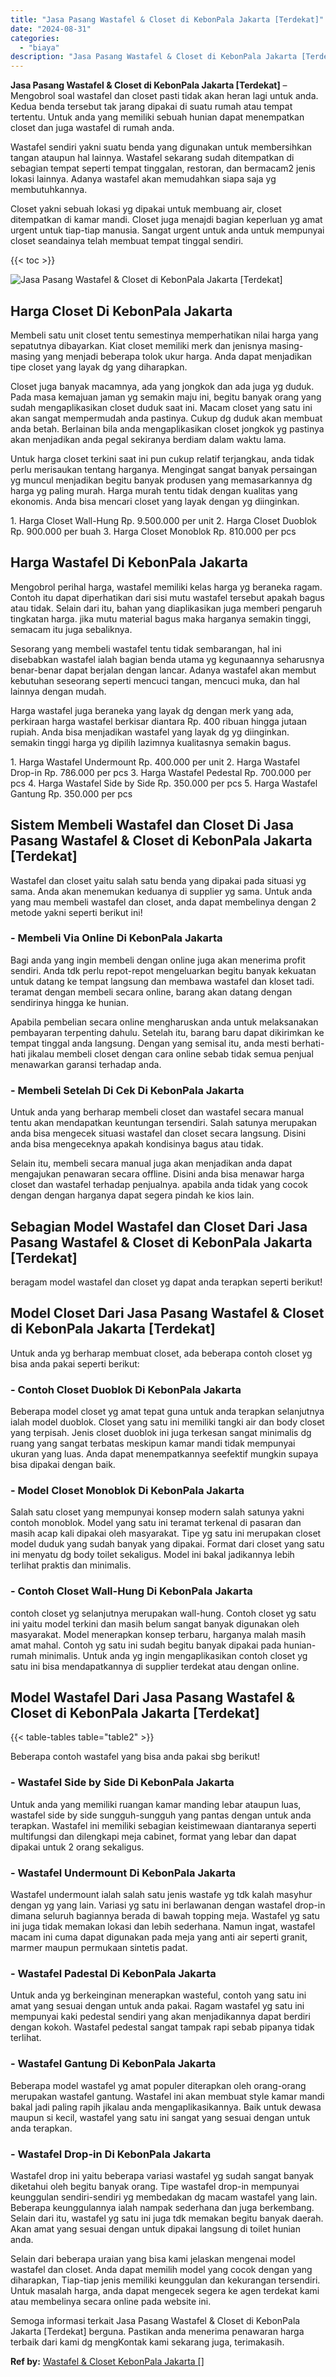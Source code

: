 ```yaml
---
title: "Jasa Pasang Wastafel & Closet di KebonPala Jakarta [Terdekat]"
date: "2024-08-31"
categories: 
  - "biaya"
description: "Jasa Pasang Wastafel & Closet di KebonPala Jakarta [Terdekat]. Semoga informasi terkait Jasa Pasang Wastafel & Closet di KebonPala Jakarta [Terdekat] bergu..."
---
```


**Jasa Pasang Wastafel & Closet di KebonPala Jakarta \[Terdekat\]** – Mengobrol soal wastafel dan closet pasti tidak akan heran lagi untuk anda. Kedua benda tersebut tak jarang dipakai di suatu rumah atau tempat tertentu. Untuk anda yang memiliki sebuah hunian dapat menempatkan closet dan juga wastafel di rumah anda.

Wastafel sendiri yakni suatu benda yang digunakan untuk membersihkan tangan ataupun hal lainnya. Wastafel sekarang sudah ditempatkan di sebagian tempat seperti tempat tinggalan, restoran, dan bermacam2 jenis lokasi lainnya. Adanya wastafel akan memudahkan siapa saja yg membutuhkannya.

Closet yakni sebuah lokasi yg dipakai untuk membuang air, closet ditempatkan di kamar mandi. Closet juga menajdi bagian keperluan yg amat urgent untuk tiap-tiap manusia. Sangat urgent untuk anda untuk mempunyai closet seandainya telah membuat tempat tinggal sendiri.

{{< toc >}}

![Jasa Pasang Wastafel & Closet di KebonPala Jakarta [Terdekat]](/images/wastafel-closet-murah40.png)

## Harga Closet Di KebonPala Jakarta

Membeli satu unit closet tentu semestinya memperhatikan nilai harga yang sepatutnya dibayarkan. Kiat closet memiliki merk dan jenisnya masing-masing yang menjadi beberapa tolok ukur harga. Anda dapat menjadikan tipe closet yang layak dg yang diharapkan.

Closet juga banyak macamnya, ada yang jongkok dan ada juga yg duduk. Pada masa kemajuan jaman yg semakin maju ini, begitu banyak orang yang sudah mengaplikasikan closet duduk saat ini. Macam closet yang satu ini akan sangat mempermudah anda pastinya. Cukup dg duduk akan membuat anda betah. Berlainan bila anda mengaplikasikan closet jongkok yg pastinya akan menjadikan anda pegal sekiranya berdiam dalam waktu lama.

Untuk harga closet terkini saat ini pun cukup relatif terjangkau, anda tidak perlu merisaukan tentang harganya. Mengingat sangat banyak persaingan yg muncul menjadikan begitu banyak produsen yang memasarkannya dg harga yg paling murah. Harga murah tentu tidak dengan kualitas yang ekonomis. Anda bisa mencari closet yang layak dengan yg diinginkan.

1\. Harga Closet Wall-Hung Rp. 9.500.000 per unit 2. Harga Closet Duoblok Rp. 900.000 per buah 3. Harga Closet Monoblok Rp. 810.000 per pcs

## Harga Wastafel Di KebonPala Jakarta

Mengobrol perihal harga, wastafel memiliki kelas harga yg beraneka ragam. Contoh itu dapat diperhatikan dari sisi mutu wastafel tersebut apakah bagus atau tidak. Selain dari itu, bahan yang diaplikasikan juga memberi pengaruh tingkatan harga. jika mutu material bagus maka harganya semakin tinggi, semacam itu juga sebaliknya.

Sesorang yang membeli wastafel tentu tidak sembarangan, hal ini disebabkan wastafel ialah bagian benda utama yg kegunaannya seharusnya benar-benar dapat berjalan dengan lancar. Adanya wastafel akan membut kebutuhan seseorang seperti mencuci tangan, mencuci muka, dan hal lainnya dengan mudah.

Harga wastafel juga beraneka yang layak dg dengan merk yang ada, perkiraan harga wastafel berkisar diantara Rp. 400 ribuan hingga jutaan rupiah. Anda bisa menjadikan wastafel yang layak dg yg diinginkan. semakin tinggi harga yg dipilih lazimnya kualitasnya semakin bagus.

1\. Harga Wastafel Undermount Rp. 400.000 per unit 2. Harga Wastafel Drop-in Rp. 786.000 per pcs 3. Harga Wastafel Pedestal Rp. 700.000 per pcs 4. Harga Wastafel Side by Side Rp. 350.000 per pcs 5. Harga Wastafel Gantung Rp. 350.000 per pcs

## Sistem Membeli Wastafel dan Closet Di Jasa Pasang Wastafel & Closet di KebonPala Jakarta \[Terdekat\]

Wastafel dan closet yaitu salah satu benda yang dipakai pada situasi yg sama. Anda akan menemukan keduanya di supplier yg sama. Untuk anda yang mau membeli wastafel dan closet, anda dapat membelinya dengan 2 metode yakni seperti berikut ini!

### \- Membeli Via Online Di KebonPala Jakarta

Bagi anda yang ingin membeli dengan online juga akan menerima profit sendiri. Anda tdk perlu repot-repot mengeluarkan begitu banyak kekuatan untuk datang ke tempat langsung dan membawa wastafel dan kloset tadi. teramat dengan membeli secara online, barang akan datang dengan sendirinya hingga ke hunian.

Apabila pembelian secara online mengharuskan anda untuk melaksanakan pembayaran terpenting dahulu. Setelah itu, barang baru dapat dikirimkan ke tempat tinggal anda langsung. Dengan yang semisal itu, anda mesti berhati-hati jikalau membeli closet dengan cara online sebab tidak semua penjual menawarkan garansi terhadap anda.

### \- Membeli Setelah Di Cek Di KebonPala Jakarta

Untuk anda yang berharap membeli closet dan wastafel secara manual tentu akan mendapatkan keuntungan tersendiri. Salah satunya merupakan anda bisa mengecek situasi wastafel dan closet secara langsung. Disini anda bisa mengeceknya apakah kondisinya bagus atau tidak.

Selain itu, membeli secara manual juga akan menjadikan anda dapat mengajukan penawaran secara offline. Disini anda bisa menawar harga closet dan wastafel terhadap penjualnya. apabila anda tidak yang cocok dengan dengan harganya dapat segera pindah ke kios lain.

## Sebagian Model Wastafel dan Closet Dari Jasa Pasang Wastafel & Closet di KebonPala Jakarta \[Terdekat\]

beragam model wastafel dan closet yg dapat anda terapkan seperti berikut!

## Model Closet Dari Jasa Pasang Wastafel & Closet di KebonPala Jakarta \[Terdekat\]

Untuk anda yg berharap membuat closet, ada beberapa contoh closet yg bisa anda pakai seperti berikut:

### \- Contoh Closet Duoblok Di KebonPala Jakarta

Beberapa model closet yg amat tepat guna untuk anda terapkan selanjutnya ialah model duoblok. Closet yang satu ini memiliki tangki air dan body closet yang terpisah. Jenis closet duoblok ini juga terkesan sangat minimalis dg ruang yang sangat terbatas meskipun kamar mandi tidak mempunyai ukuran yang luas. Anda dapat menempatkannya seefektif mungkin supaya bisa dipakai dengan baik.

### \- Model Closet Monoblok Di KebonPala Jakarta

Salah satu closet yang mempunyai konsep modern salah satunya yakni contoh monoblok. Model yang satu ini teramat terkenal di pasaran dan masih acap kali dipakai oleh masyarakat. Tipe yg satu ini merupakan closet model duduk yang sudah banyak yang dipakai. Format dari closet yang satu ini menyatu dg body toilet sekaligus. Model ini bakal jadikannya lebih terlihat praktis dan minimalis.

### \- Contoh Closet Wall-Hung Di KebonPala Jakarta

contoh closet yg selanjutnya merupakan wall-hung. Contoh closet yg satu ini yaitu model terkini dan masih belum sangat banyak digunakan oleh masyarakat. Model menerapkan konsep terbaru, harganya malah masih amat mahal. Contoh yg satu ini sudah begitu banyak dipakai pada hunian-rumah minimalis. Untuk anda yg ingin mengaplikasikan contoh closet yg satu ini bisa mendapatkannya di supplier terdekat atau dengan online.

## Model Wastafel Dari Jasa Pasang Wastafel & Closet di KebonPala Jakarta \[Terdekat\]

{{< table-tables table="table2" >}}

Beberapa contoh wastafel yang bisa anda pakai sbg berikut!

### \- Wastafel Side by Side Di KebonPala Jakarta

Untuk anda yang memiliki ruangan kamar manding lebar ataupun luas, wastafel side by side sungguh-sungguh yang pantas dengan untuk anda terapkan. Wastafel ini memiliki sebagian keistimewaan diantaranya seperti multifungsi dan dilengkapi meja cabinet, format yang lebar dan dapat dipakai untuk 2 orang sekaligus.

### \- Wastafel Undermount Di KebonPala Jakarta

Wastafel undermount ialah salah satu jenis wastafe yg tdk kalah masyhur dengan yg yang lain. Variasi yg satu ini berlawanan dengan wastafel drop-in dimana seluruh bagiannya berada di bawah topping meja. Wastafel yg satu ini juga tidak memakan lokasi dan lebih sederhana. Namun ingat, wastafel macam ini cuma dapat digunakan pada meja yang anti air seperti granit, marmer maupun permukaan sintetis padat.

### \- Wastafel Padestal Di KebonPala Jakarta

Untuk anda yg berkeinginan menerapkan wasteful, contoh yang satu ini amat yang sesuai dengan untuk anda pakai. Ragam wastafel yg satu ini mempunyai kaki pedestal sendiri yang akan menjadikannya dapat berdiri dengan kokoh. Wastafel pedestal sangat tampak rapi sebab pipanya tidak terlihat.

### \- Wastafel Gantung Di KebonPala Jakarta

Beberapa model wastafel yg amat populer diterapkan oleh orang-orang merupakan wastafel gantung. Wastafel ini akan membuat style kamar mandi bakal jadi paling rapih jikalau anda mengaplikasikannya. Baik untuk dewasa maupun si kecil, wastafel yang satu ini sangat yang sesuai dengan untuk anda terapkan.

### \- Wastafel Drop-in Di KebonPala Jakarta

Wastafel drop ini yaitu beberapa variasi wastafel yg sudah sangat banyak diketahui oleh begitu banyak orang. Tipe wastafel drop-in mempunyai keunggulan sendiri-sendiri yg membedakan dg macam wastafel yang lain. Beberapa keunggulannya ialah nampak sederhana dan juga berkembang. Selain dari itu, wastafel yg satu ini juga tdk memakan begitu banyak daerah. Akan amat yang sesuai dengan untuk dipakai langsung di toilet hunian anda.

Selain dari beberapa uraian yang bisa kami jelaskan mengenai model wastafel dan closet. Anda dapat memilih model yang cocok dengan yang diharapkan, Tiap-tiap jenis memiliki keunggulan dan kekurangan tersendiri. Untuk masalah harga, anda dapat mengecek segera ke agen terdekat kami atau membelinya secara online pada website ini.

Semoga informasi terkait Jasa Pasang Wastafel & Closet di KebonPala Jakarta \[Terdekat\] berguna. Pastikan anda menerima penawaran harga terbaik dari kami dg mengKontak kami sekarang juga, terimakasih.

**Ref by:** [Wastafel & Closet KebonPala Jakarta []](https://id.wikipedia.org/wiki/Wastafel)
